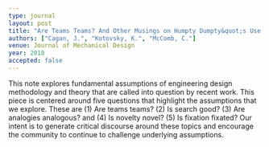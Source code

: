 ```yaml
---
type: journal
layout: post
title: "Are Teams Teams? And Other Musings on Humpty Dumpty&quot;s Use of Language In The Design World"
authors: ["Cagan, J.", "Kotovsky, K.", "McComb, C."]
venue: Journal of Mechanical Design
year: 2018
accepted: false
---
```

This note explores fundamental assumptions of engineering design methodology and theory that are called into question by recent work. This piece is centered around five questions that highlight the assumptions that we explore. These are (1) Are teams teams? (2) Is search good? (3) Are analogies analogous? and (4) Is novelty novel? (5) Is fixation fixated?  Our intent is to generate critical discourse around these topics and encourage the community to continue to challenge underlying assumptions.
